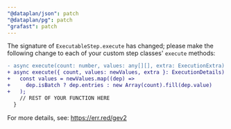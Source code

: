 ```yaml
---
"@dataplan/json": patch
"@dataplan/pg": patch
"grafast": patch
---
```


The signature of `ExecutableStep.execute` has changed; please make the following
change to each of your custom step classes' `execute` methods:

```diff
- async execute(count: number, values: any[][], extra: ExecutionExtra) {
+ async execute({ count, values: newValues, extra }: ExecutionDetails) {
+   const values = newValues.map((dep) =>
+     dep.isBatch ? dep.entries : new Array(count).fill(dep.value)
+   );
    // REST OF YOUR FUNCTION HERE
  }
```

For more details, see: https://err.red/gev2
